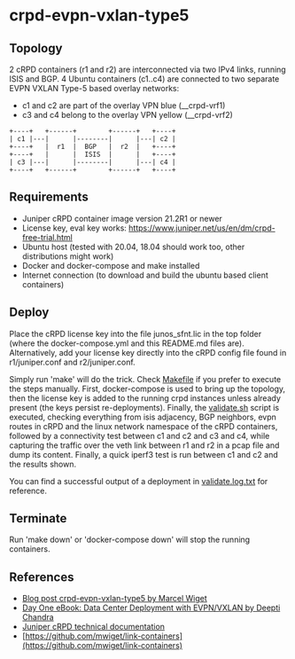 # crpd-evpn-vxlan-type5

## Topology

2 cRPD containers (r1 and r2) are interconnected via two IPv4 links,
running ISIS and BGP. 4 Ubuntu containers (c1..c4) are connected to
two separate EVPN VXLAN Type-5 based overlay networks:

- c1 and c2 are part of the overlay VPN blue (__crpd-vrf1)
- c3 and c4 belong to the overlay VPN yellow (__crpd-vrf2)

```
+----+   +------+        +------+   +----+
| c1 |---|      |--------|      |---| c2 |
+----+   |  r1  |  BGP   |  r2  |   +----+
+----+   |      |  ISIS  |      |   +----+
| c3 |---|      |--------|      |---| c4 |
+----+   +------+        +------+   +----+
```

## Requirements

- Juniper cRPD container image version 21.2R1 or newer
- License key, eval key works: https://www.juniper.net/us/en/dm/crpd-free-trial.html
- Ubuntu host (tested with 20.04, 18.04 should work too, other distributions might work)
- Docker and docker-compose and make installed
- Internet connection (to download and build the ubuntu based client containers)

## Deploy

Place the cRPD license key into the file junos_sfnt.lic in the top folder (where the docker-compose.yml
and this README.md files are). Alternatively, add your license key directly into the cRPD config file
found in r1/juniper.conf and r2/juniper.conf. 

Simply run 'make' will do the trick. Check [Makefile](Makefile) if you prefer to execute
the steps manually. First, docker-compose is used to bring up the topology, then the license key
is added to the running crpd instances unless already present (the keys persist re-deployments).
Finally, the [validate.sh](validate.sh) script is executed, checking everything from isis adjacency,
BGP neighbors, evpn routes in cRPD and the linux network namespace of the cRPD containers, followed
by a connectivity test between c1 and c2 and c3 and c4, while capturing the traffic over the veth link
between r1 and r2 in a pcap file and dump its content. Finally, a quick iperf3 test is run between c1 and
c2 and the results shown.

You can find a successful output of a deployment in [validate.log.txt](validate.log.txt) for reference.

## Terminate

Run 'make down' or 'docker-compose down' will stop the running containers.

## References


- [Blog post crpd-evpn-vxlan-type5 by Marcel Wiget](https://marcelwiget.blog/2021/07/01/crpd-evpn-vxlan-type-5/)
- [Day One eBook: Data Center Deployment with EVPN/VXLAN by Deepti Chandra](https://www.juniper.net/documentation/en_US/day-one-books/TW_DCDeployment.v2.pdf)
- [Juniper cRPD technical documentation](https://www.juniper.net/documentation/product/us/en/crpd)
- [https://github.com/mwiget/link-containers](https://github.com/mwiget/link-containers)
